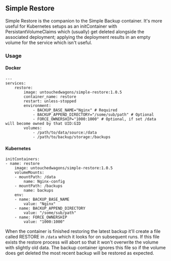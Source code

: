 ## Simple Restore

Simple Restore is the companion to the Simple Backup container. It's more useful for Kubernetes setups as an initContainer with PersistantVolumeClaims which (usually) get deleted alongside the associated deployment; applying the deployment results in an empty volume for the service which isn't useful.

### Usage

#### Docker

    ---
    services:
        restore:
            image: untouchedwagons/simple-restore:1.0.5
            container_name: restore
            restart: unless-stopped
            environment:
                - BACKUP_BASE_NAME="Nginx" # Required
                - BACKUP_APPEND_DIRECTORY="/some/sub/path" # Optional
                - FORCE_OWNERSHIP="1000:1000" # Optional, if set /data will become owned by that UID:GID
            volumes:
                - /path/to/data/source:/data
                - /path/to/backup/storage:/backups

#### Kubernetes

    initContainers:
    - name: restore
        image: untouchedwagons/simple-restore:1.0.5
        volumeMounts:
        - mountPath: /data
            name: Nginx-config
        - mountPath: /backups
            name: backups
        env:
        - name: BACKUP_BASE_NAME
            value: "Nginx"
        - name: BACKUP_APPEND_DIRECTORY
            value: "/some/sub/path"
        - name: FORCE_OWNERSHIP
            value: "1000:1000"

When the container is finished restoring the latest backup it'll create a file called RESTORE in `/data` which it looks for on subsequent runs. If this file exists the restore process will abort so that it won't overwrite the volume with slightly old data. The backup container ignores this file so if the volume does get deleted the most recent backup will be restored as expected.
